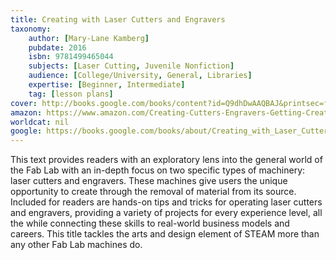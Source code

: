 ```yaml
---
title: Creating with Laser Cutters and Engravers
taxonomy:
	author: [Mary-Lane Kamberg]
	pubdate: 2016
	isbn: 9781499465044
	subjects: [Laser Cutting, Juvenile Nonfiction]
	audience: [College/University, General, Libraries]
	expertise: [Beginner, Intermediate]
	tag: [lesson plans]
cover: http://books.google.com/books/content?id=Q9dhDwAAQBAJ&printsec=frontcover&img=1&zoom=1&edge=curl&source=gbs_api
amazon: https://www.amazon.com/Creating-Cutters-Engravers-Getting-Creative/dp/1499465041/ref=sr_1_11?s=books&ie=UTF8&qid=1543380732&sr=1-11&keywords=Laser+Cutting
worldcat: nil
google: https://books.google.com/books/about/Creating_with_Laser_Cutters_and_Engraver.html?hl=&id=Q9dhDwAAQBAJ
---
```

This text provides readers with an exploratory lens into the general world of the Fab Lab with an in-depth focus on two specific types of machinery: laser cutters and engravers. These machines give users the unique opportunity to create through the removal of material from its source. Included for readers are hands-on tips and tricks for operating laser cutters and engravers, providing a variety of projects for every experience level, all the while connecting these skills to real-world business models and careers. This title tackles the arts and design element of STEAM more than any other Fab Lab machines do.